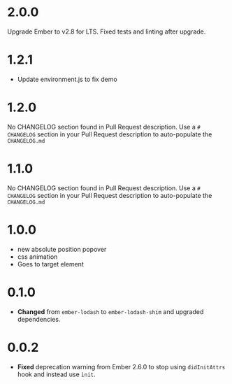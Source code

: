# 2.0.0
Upgrade Ember to v2.8 for LTS. 
Fixed tests and linting after upgrade.

# 1.2.1
- Update environment.js to fix demo

# 1.2.0
No CHANGELOG section found in Pull Request description.
Use a `# CHANGELOG` section in your Pull Request description to auto-populate the `CHANGELOG.md`

# 1.1.0
No CHANGELOG section found in Pull Request description.
Use a `# CHANGELOG` section in your Pull Request description to auto-populate the `CHANGELOG.md`

# 1.0.0
- new absolute position popover
- css animation
- Goes to target element

# 0.1.0

* **Changed** from `ember-lodash` to `ember-lodash-shim` and upgraded dependencies.

# 0.0.2

* **Fixed** deprecation warning from Ember 2.6.0 to stop using `didInitAttrs` hook and instead use `init`.

